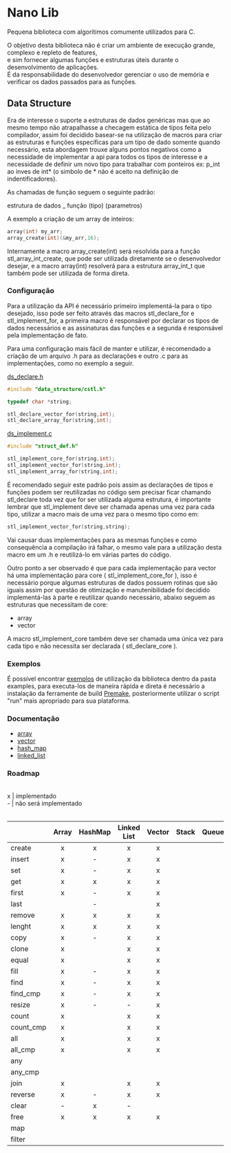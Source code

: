 # Nano Lib
Pequena biblioteca com algorítimos comumente utilizados para C. <br>

O objetivo desta biblioteca não é criar um ambiente de execução grande, complexo e repleto de features,<br> e sim fornecer algumas funções e estruturas úteis durante o desenvolvimento de aplicações.<br> É da responsabilidade do desenvolvedor gerenciar o uso de memória e verificar os dados passados para as funções.

## Data Structure

Era de interesse o suporte a estruturas de dados genéricas mas que ao mesmo tempo não atrapalhasse a checagem estática de tipos feita pelo compilador, assim foi decidido basear-se na utilização de macros para criar as estruturas e funções específicas para um tipo de dado somente quando necessário, esta abordagem trouxe alguns pontos negativos como a necessidade de implementar a api para todos os tipos de interesse e a necessidade de definir um novo tipo para trabalhar com ponteiros ex: p_int ao inves de int* (o simbolo de * não é aceito na definição de indentificadores).

As chamadas de função seguem o seguinte padrão:

estrutura de dados _ função (tipo) (parametros)

A exemplo a criação de um array de inteiros:
```C
array(int) my_arr;
array_create(int)(&my_arr,16);
```
Internamente a macro array_create(int) será resolvida para a função stl_array_int_create, que pode ser utilizada diretamente se o desenvolvedor desejar, e a macro array(int) resolverá para a estrutura array_int_t que também pode ser utilizada de forma direta.

### Configuração

Para a utilização da API é necessário primeiro implementá-la para o tipo desejado, isso pode ser feito através das macros stl_declare_for e stl_implement_for, a primeira macro é responsável por declarar os tipos de dados necessários e as assinaturas das funções e a segunda é responsável pela implementação de fato.

Para uma configuração mais fácil de manter e utilizar, é recomendado a criação de um arquivo .h para as declarações e outro .c para as implementações, como no exemplo a seguir.

<ins>ds_declare.h</ins>

```C
#include "data_structure/cstl.h"

typedef char *string;

stl_declare_vector_for(string,int);
stl_declare_array_for(string,int);
```
<ins>ds_implement.c</ins>
```C
#include "struct_def.h"

stl_implement_core_for(string,int);
stl_implement_vector_for(string,int);
stl_implement_array_for(string,int);
```

É recomendado seguir este padrão pois assim as declarações de tipos e funções podem ser reutilizadas no código sem precisar ficar chamando stl_declare toda vez que for ser utilizada alguma estrutura, é importante lembrar que stl_implement deve ser chamada apenas uma vez para cada tipo, utilizar a macro mais de uma vez para o mesmo tipo como em:

```C
stl_implement_vector_for(string,string);
```
Vai causar duas implementações para as mesmas funções e como consequência a compilação irá falhar, o mesmo vale para a utilização desta macro em um .h e reutilizá-lo em várias partes do código.

Outro ponto a ser observado é que para cada implementação para vector há uma implementação para core ( stl_implement_core_for ), isso é necessário porque algumas estruturas de dados possuem rotinas que são iguais assim por questão de otimização e manutenibilidade foi decidido implementá-las à parte e reutilizar quando necessário, abaixo seguem as estruturas que necessitam de core:

* array
* vector

A macro stl_implement_core também deve ser chamada uma única vez para cada tipo e não necessita ser declarada ( stl_declare_core ).

### Exemplos

É possível encontrar [exemplos](examples) de utilização da biblioteca dentro da pasta examples, para executa-los de maneira rápida e direta é necessário a instalação da ferramente de build [Premake](https://premake.github.io/), posteriormente utilizar o script "run" mais apropriado para sua plataforma.


### Documentação

* [array](docs/stl_array.md)
* [vector](docs/stl_vector.md)
* [hash_map](docs/stl_hash.md)
* [linked_list](docs/stl_linked_list.md)

### Roadmap
<br/>
x | implementado
<br>- | não será implementado </br>
<br/>

|          | Array  | HashMap  | Linked List  | Vector | Stack | Queue |
| :------- | :----: | :------: | :----------: | :----: | :---: | :---: |
| create   |   x    |     x    |      x       |   x    |       |       |        
| insert   |   x    |     -    |      x       |   x    |       |       | 
| set      |   x    |     -    |      x       |   x    |       |       | 
| get      |   x    |     x    |      x       |   x    |       |       | 
| first    |   x    |     -    |      x       |   x    |       |       | 
| last     |        |     -    |              |   x    |       |       | 
| remove   |   x    |     x    |      x       |   x    |       |       | 
| lenght   |   x    |     x    |      x       |   x    |       |       | 
| copy     |   x    |     -    |      x       |   x    |       |       | 
| clone    |   x    |          |      x       |   x    |       |       | 
| equal    |   x    |          |      x       |   x    |       |       | 
| fill     |   x    |     -    |      x       |   x    |       |       | 
| find     |   x    |     -    |      x       |   x    |       |       | 
| find_cmp |   x    |     -    |      x       |   x    |       |       | 
| resize   |   x    |     -    |      -       |   x    |       |       | 
| count    |   x    |          |      x       |   x    |       |       | 
| count_cmp|   x    |          |      x       |   x    |       |       | 
| all      |   x    |          |      x       |   x    |       |       | 
| all_cmp  |   x    |          |      x       |   x    |       |       | 
| any      |        |          |              |        |       |       | 
| any_cmp  |        |          |              |        |       |       | 
| join     |   x    |          |      x       |   x    |       |       | 
| reverse  |   x    |     -    |      x       |   x    |       |       | 
| clear    |   -    |     x    |      -       |        |       |       | 
| free     |   x    |     x    |      x       |   x    |       |       | 
| map      |        |          |              |        |       |       | 
| filter   |        |          |              |        |       |       | 